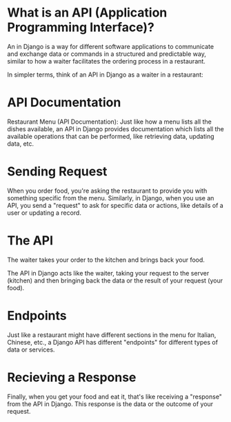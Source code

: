 # What is an API (Application Programming Interface)?

An in Django is a way for different software applications to communicate and exchange data or commands in a structured and predictable way, similar to how a waiter facilitates the ordering process in a restaurant.

In simpler terms, think of an API in Django as a waiter in a restaurant:

# API Documentation

Restaurant Menu (API Documentation): Just like how a menu lists all the dishes available, an API in Django provides documentation which lists all the available operations that can be performed, like retrieving data, updating data, etc.

# Sending Request

When you order food, you're asking the restaurant to provide you with something specific from the menu. Similarly, in Django, when you use an API, you send a "request" to ask for specific data or actions, like details of a user or updating a record.

# The API

 The waiter takes your order to the kitchen and brings back your food. 
 
 The API in Django acts like the waiter, taking your request to the server (kitchen) and then bringing back the data or the result of your request (your food).

# Endpoints

Just like a restaurant might have different sections in the menu for Italian, Chinese, etc., a Django API has different "endpoints" for different types of data or services.

# Recieving a Response

Finally, when you get your food and eat it, that's like receiving a "response" from the API in Django. This response is the data or the outcome of your request.

